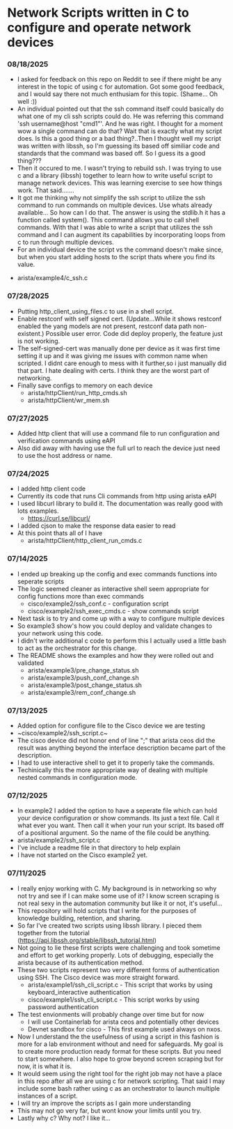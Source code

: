 # Network Scripts written in C to configure and operate network devices
### 08/18/2025
- I asked for feedback on this repo on Reddit to see if there might be any interest in the topic of using c for automation. Got some good feedback, and I would say there not much enthusiam for this topic. (Shame... Oh well :)) 
- An individual pointed out that the ssh command itself could basically do what one of my cli ssh scripts could do. He was referring this command 'ssh username@host "cmd1"'. And he was right. I thought for a moment wow a single command can do that? Wait that is exactly what my script does. Is this a good thing or a bad thing?..Then I thought well my script was written with libssh, so I'm guessing its based off similiar code and standards that the command was based off. So I guess its a good thing???
- Then it occured to me. I wasn't trying to rebuild ssh. I was trying to use c and a library (libssh) together to learn how to write useful script to manage network devices. This was learning exercise to see how things work. That said....... 
- It got me thinking why not simplify the ssh script to utilize the ssh command to run commands on multiple devices. Use whats already available... So how can I do that. The answer is using the stdlib.h it has a function called system(). This command allows you to call shell commands. With that I was able to write a script that utilizes the ssh command and I can augment its capabilities by incorporating loops from c to run through multiple devices.
-  For an individual device the script vs the command doesn't make since, but when you start adding hosts to the script thats where you find its value.
  * arista/example4/c_ssh.c
### 07/28/2025
- Putting http_client_using_files.c to use in a shell script.
- Enable restconf with self signed cert. (Update...While it shows restconf enabled the yang models are not present, restconf data path non-existent.) Possible user error. Code did deploy properly, the feature just is not working.
- The self-signed-cert was manually done per device as it was first time setting it up and it was giving me issues with common name when scripted. I didnt care enough to mess with it further,so i just manually did that part. I hate dealing with certs. I think they are the worst part of networking.
- Finally save configs to memory on each device
  * arista/httpClient/run_http_cmds.sh
  * arista/httpClient/wr_mem.sh
### 07/27/2025
- Added http client that will use a command file to run configuration and verification commands using eAPI
- Also did away with having use the full url to reach the device just need to use the host address or name.
### 07/24/2025
- I added http client code
- Currently its code that runs Cli commands from http using arista eAPI
- I used libcurl library to build it. The documentation was really good with lots examples.
  * https://curl.se/libcurl/
- I added cjson to make the response data easier to read
- At this point thats all of I have
  * arista/httpClient/http_client_run_cmds.c
### 07/14/2025
- I ended up breaking up the config and exec commands functions into seperate scripts
- The logic seemed cleaner as interactive shell seem appropriate for config functions more than exec commands
  * cisco/example2/ssh_conf.c - configuration script
  * cisco/example2/ssh_exec_cmds.c - show commands script
- Next task is to try and come up with a way to configure multiple devices
- So example3 show's how you could deploy and validate changes to your network using this code.
- I didn't write additional c code to perform this I actually used a little bash to act as the orchestrator for this change.
- The README shows the examples and how they were rolled out and validated
  * arista/example3/pre_change_status.sh
  * arista/example3/push_conf_change.sh
  * arista/example3/post_change_status.sh
  * arista/example3/rem_conf_change.sh

### 07/13/2025
- Added option for configure file to the Cisco device we are testing
- ~cisco/example2/ssh_script.c~ 
- The cisco device did not honor end of line ";" that arista ceos did the result was anything beyond the interface description became part of the description.
- I had to use interactive shell to get it to properly take the commands.
- Techinically this the more appropriate way of dealing with multiple nested commands in configuration mode.

### 07/12/2025
- In example2 I added the option to have a seperate file which can hold your device configuration or show commands. Its just a text file. Call it what ever you want. Then call it when your run your script. Its based off of a positional argument. So the name of the file could be anything.
- arista/example2/ssh_script.c
- I've include a readme file in that directory to help explain
- I have not started on the Cisco example2 yet.

### 07/11/2025
- I really enjoy working with C. My background is in networking so why not try and see if I can make some use of it? I know screen scraping is not real sexy in the automation community but like it or not,  it's useful...
- This repository will hold scripts that I write for the purposes of knowledge building, retention, and sharing.
- So far I've created two scripts using libssh library. I pieced them together from the tutorial (https://api.libssh.org/stable/libssh_tutorial.html)
- Not going to lie these first scripts were challenging and took sometime and effort to get working properly. Lots of debugging, especially the arista because of its authentication method.
- These two scripts represent two very different forms of authentication using SSH. The Cisco device was more straight forward. 
   * arista/example1/ssh_cli_script.c - This script that works by using keyboard_interactive authentication
   * cisco/example1/ssh_cli_script.c - This script works by using password authentication
- The test envionments will probably change over time but for now 
   * I will use Containerlab for arista ceos and potentially other devices
   * Devnet sandbox for cisco - This first example used always on nxos.
- Now I understand the the usefulness of using a script in this fashion is more for a lab environment without and need for safeguards. My goal is to create more production ready format for these scripts. But you need to start somewhere. I also hope to grow beyond screen scraping but for now, it is what it is.
- It would seem using the right tool for the right job may not have a place in this repo after all we are using c for network scripting. That said I may include some bash rather using c as an orchestrator to launch multiple instances of a script.
- I will try an improve the scripts as I gain more understanding
- This may not go very far, but wont know your limits until you try.
- Lastly why c? Why not? I like it...
